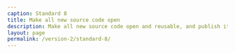 ```yaml
---
caption: Standard 8
title: Make all new source code open
description: Make all new source code open and reusable, and publish it under appropriate licences (or provide a convincing explanation as to why this cannot be done for specific subsets of the source code).
layout: page
permalink: /version-2/standard-8/
---
```

